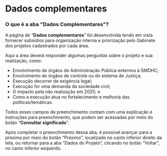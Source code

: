 # Dados complementares

### O que é a aba "Dados Complementares"?

A página de “**Dados complementares**” foi desenvolvida tendo em vista fornecer subsídios para organização interna e priorização pelo Gabinete dos projetos cadastrados por cada área.&#x20;

Aqui a área deverá responder algumas perguntas sobre o projeto e sua realização, como:

* Envolvimento de órgãos de Administração Pública externos à SMDHC;
* Envolvimento de órgãos de controle ou do sistema de Justiça;
* Execução decorrer de exigência legal;
* Execução for uma demanda da sociedade civil;&#x20;
* O impacto pela não realização em 2025; e
* Como a execução atua no fortalecimento e melhoria das políticas/temáticas.

Todos esses campos de preenchimento contam com uma explicação e instruções para preenchimento, que podem ser acessadas por meio do botão “**Consultar significado**”.

Após completar o preenchimento dessa aba, é possível avançar para a próxima por meio do botão “Próximo”, localizado no canto inferior direito da tela, ou retornar para a aba “Dados do Projeto”, clicando no botão “Voltar”, no canto inferior esquerdo. &#x20;
